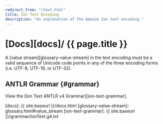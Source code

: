 ```yaml
---
redirect_from: "/text.html"
title: Ion Text Encoding
description: "An explanation of the Amazon Ion text encoding."
---
```


# [Docs][docs]/ {{ page.title }}

A [value stream][glossary-value-stream] in the text encoding must be a
valid sequence of Unicode code points in any of the three encoding forms
(i.e. UTF-8, UTF-16, or UTF-32).

## ANTLR Grammar {#grammar}

View the [Ion Text ANTLR v4 Grammar][ion-text-grammar].

<!-- references -->
[docs]: {{ site.baseurl }}/docs.html
[glossary-value-stream]: glossary.html#value_stream
[ion-text-grammar]: {{ site.baseurl }}/grammar/IonText.g4.txt
